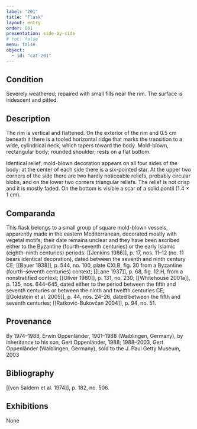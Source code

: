```yaml
---
label: "201"
title: "Flask"
layout: entry
order: 601
presentation: side-by-side
# toc: false
menu: false
object:
  - id: "cat-201"
---
```


## Condition

Severely weathered; repaired with small fills near the rim. The surface is iridescent and pitted.

## Description

The rim is vertical and flattened. On the exterior of the rim and 0.5 cm beneath it there is a tooled horizontal ridge that marks the transition to a wide, cylindrical neck, which tapers toward the body. Mold-blown, rectangular body; rounded shoulder; rests on a flat bottom.

Identical relief, mold-blown decoration appears on all four sides of the body: at the center of each side there is a six-pointed star. At the upper two corners of the side there are two hardly noticeable reliefs, probably circular blobs, and on the lower two corners triangular reliefs. The relief is not crisp and it is mostly faded. On the bottom is visible a scar of a solid pontil (1.4 × 1 cm).

## Comparanda

This flask belongs to a small group of square mold-blown vessels, apparently made in the eastern Mediterranean, decorated mostly with vegetal motifs; their date remains unclear and they have been ascribed either to the Byzantine (fourth–seventh centuries) or the early Islamic (eighth–ninth centuries) periods: [[Jenkins 1986]], p. 17, nos. 11–12 (no. 11 bears identical decoration), dated between the seventh and ninth century CE; [[Bauer 1938]], p. 544, no. 100, plate CXLB, fig. 30 from a Byzantine (fourth–seventh centuries) context; [[Lane 1937]], p. 68, fig. 12.H, from a nonstratified context; [[Oliver 1980]], p. 131, no. 230; [[Whitehouse 2001a]], p. 135, nos. 644–645, dated either to the period between the fifth and seventh centuries or between the ninth and twelfth centuries CE; [[Goldstein et al. 2005]], p. 44, nos. 24–26, dated between the fifth and seventh centuries; [[Ratković-Bukovčan 2004]], p. 94, no. 51.

## Provenance

By 1974–1988, Erwin Oppenländer, 1901–1988 (Waiblingen, Germany), by inheritance to his son, Gert Oppenländer, 1988; 1988–2003, Gert Oppenländer (Waiblingen, Germany), sold to the J. Paul Getty Museum, 2003

## Bibliography

[[von Saldern et al. 1974]], p. 182, no. 506.

## Exhibitions

None
